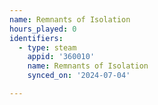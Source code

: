 ```yaml
---
name: Remnants of Isolation
hours_played: 0
identifiers:
  - type: steam
    appid: '360010'
    name: Remnants of Isolation
    synced_on: '2024-07-04'

---
```

